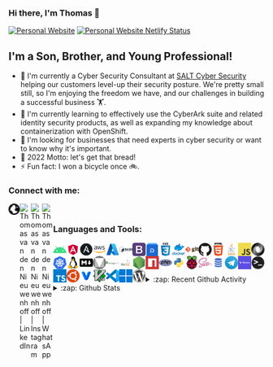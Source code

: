 ### Hi there, I'm Thomas 👋

[![Personal Website](https://img.shields.io/website?label=tvdn.me&style=for-the-badge&url=https%3A%2F%2Ftvdn.me)](https://tvdn.me)
[![Personal Website Netlify Status](https://api.netlify.com/api/v1/badges/6f24e10c-e713-44fc-b3e8-cd15750aec9f/deploy-status)](https://app.netlify.com/sites/tvdn/deploys)

## I'm a Son, Brother, and Young Professional!

- 🔭 I'm currently a Cyber Security Consultant at [SALT Cyber Security][salt] helping our customers level-up their security posture. We're pretty small still, so I'm enjoying the freedom we have, and our challenges in building a successful business 🏋.
- 🌱 I'm currently learning to effectively use the CyberArk suite and related identity security products, as well as expanding my knowledge about containerization with OpenShift.
- 💼 I'm looking for businesses that need experts in cyber security or want to know why it's important.
- 🥅 2022 Motto: let's get that bread!
- ⚡ Fun fact: I won a bicycle once 🚲.

### Connect with me:

[<img align="left" alt="TvdN.me" width="22px" src="https://raw.githubusercontent.com/iconic/open-iconic/master/svg/globe.svg" />][website]
[<img align="left" alt="Thomas van den Nieuwenhoff | LinkedIn" width="22px" src="https://cdn.jsdelivr.net/npm/simple-icons@v3/icons/linkedin.svg" />][linkedin]
[<img align="left" alt="Thomas van den Nieuwenhoff | Instagram" width="22px" src="https://cdn.jsdelivr.net/npm/simple-icons@v3/icons/instagram.svg" />][instagram]
[<img align="left" alt="Thomas van den Nieuwenhoff | WhatsApp" width="22px" src="https://cdn.jsdelivr.net/npm/simple-icons@v3/icons/whatsapp.svg" />][whatsapp]

<br />

### Languages and Tools:

[<img align="left" alt="Android" width="26px" src="https://raw.githubusercontent.com/github/explore/80688e429a7d4ef2fca1e82350fe8e3517d3494d/topics/android/android.png" />][android]
[<img align="left" alt="Angular" width="26px" src="https://raw.githubusercontent.com/github/explore/80688e429a7d4ef2fca1e82350fe8e3517d3494d/topics/angular/angular.png" />][angular]
[<img align="left" alt="Ansible" width="26px" src="https://raw.githubusercontent.com/github/explore/80688e429a7d4ef2fca1e82350fe8e3517d3494d/topics/ansible/ansible.png" />][ansible]
[<img align="left" alt="AWS" width="26px" src="https://raw.githubusercontent.com/github/explore/fbceb94436312b6dacde68d122a5b9c7d11f9524/topics/aws/aws.png" />][aws]
[<img align="left" alt="Azure" width="26px" src="https://raw.githubusercontent.com/github/explore/eaef8552d8b082ffafe2bfc8a5023d47da904aac/topics/azure/azure.png" />][azure]
[<img align="left" alt="Bash" width="26px" src="https://raw.githubusercontent.com/github/explore/80688e429a7d4ef2fca1e82350fe8e3517d3494d/topics/bash/bash.png" />][bash]
[<img align="left" alt="Bootstrap" width="26px" src="https://raw.githubusercontent.com/github/explore/80688e429a7d4ef2fca1e82350fe8e3517d3494d/topics/bootstrap/bootstrap.png" />][bootstrap]
[<img align="left" alt="Chrome Extension" width="26px" src="https://raw.githubusercontent.com/github/explore/80688e429a7d4ef2fca1e82350fe8e3517d3494d/topics/chrome-extension/chrome-extension.png" />][chromeextension]
[<img align="left" alt="CSS3" width="26px" src="https://raw.githubusercontent.com/github/explore/80688e429a7d4ef2fca1e82350fe8e3517d3494d/topics/css/css.png" />][css3]
[<img align="left" alt="Docker" width="26px" src="https://raw.githubusercontent.com/github/explore/80688e429a7d4ef2fca1e82350fe8e3517d3494d/topics/docker/docker.png" />][docker]
[<img align="left" alt="Git" width="26px" src="https://raw.githubusercontent.com/github/explore/80688e429a7d4ef2fca1e82350fe8e3517d3494d/topics/git/git.png" />][git]
[<img align="left" alt="GitHub" width="26px" src="https://raw.githubusercontent.com/github/explore/78df643247d429f6cc873026c0622819ad797942/topics/github/github.png" />][github]
[<img align="left" alt="HTML5" width="26px" src="https://raw.githubusercontent.com/github/explore/80688e429a7d4ef2fca1e82350fe8e3517d3494d/topics/html/html.png" />][html5]
[<img align="left" alt="Java" width="26px" src="https://raw.githubusercontent.com/github/explore/80688e429a7d4ef2fca1e82350fe8e3517d3494d/topics/java/java.png" />][java]
[<img align="left" alt="JavaScript" width="26px" src="https://raw.githubusercontent.com/github/explore/80688e429a7d4ef2fca1e82350fe8e3517d3494d/topics/javascript/javascript.png" />][js]
[<img align="left" alt="JSON" width="26px" src="https://raw.githubusercontent.com/github/explore/80688e429a7d4ef2fca1e82350fe8e3517d3494d/topics/json/json.png" />][json]
[<img align="left" alt="Kubernetes" width="26px" src="https://raw.githubusercontent.com/github/explore/80688e429a7d4ef2fca1e82350fe8e3517d3494d/topics/kubernetes/kubernetes.png" />][kubernetes]
[<img align="left" alt="Linux" width="26px" src="https://raw.githubusercontent.com/github/explore/80688e429a7d4ef2fca1e82350fe8e3517d3494d/topics/linux/linux.png" />][linux]
[<img align="left" alt="Markdown" width="26px" src="https://raw.githubusercontent.com/github/explore/80688e429a7d4ef2fca1e82350fe8e3517d3494d/topics/markdown/markdown.png" />][md]
[<img align="left" alt="Material Design" width="26px" src="https://raw.githubusercontent.com/github/explore/80688e429a7d4ef2fca1e82350fe8e3517d3494d/topics/material-design/material-design.png" />][materialdesign]
[<img align="left" alt="MongoDB" width="26px" src="https://raw.githubusercontent.com/github/explore/80688e429a7d4ef2fca1e82350fe8e3517d3494d/topics/mongodb/mongodb.png" />][mongodb]
[<img align="left" alt="MySQL" width="26px" src="https://raw.githubusercontent.com/github/explore/80688e429a7d4ef2fca1e82350fe8e3517d3494d/topics/mysql/mysql.png" />][mysql]
[<img align="left" alt="Node.js" width="26px" src="https://raw.githubusercontent.com/github/explore/80688e429a7d4ef2fca1e82350fe8e3517d3494d/topics/nodejs/nodejs.png" />][node]
[<img align="left" alt="npm" width="26px" src="https://raw.githubusercontent.com/github/explore/80688e429a7d4ef2fca1e82350fe8e3517d3494d/topics/npm/npm.png" />][npm]
[<img align="left" alt="PHP" width="26px" src="https://raw.githubusercontent.com/github/explore/ccc16358ac4530c6a69b1b80c7223cd2744dea83/topics/php/php.png" />][php]
[<img align="left" alt="Python" width="26px" src="https://raw.githubusercontent.com/github/explore/80688e429a7d4ef2fca1e82350fe8e3517d3494d/topics/python/python.png" />][python]
[<img align="left" alt="Raspberry Pi" width="26px" src="https://raw.githubusercontent.com/github/explore/80688e429a7d4ef2fca1e82350fe8e3517d3494d/topics/raspberry-pi/raspberry-pi.png" />][rpi]
[<img align="left" alt="Sass" width="26px" src="https://raw.githubusercontent.com/github/explore/80688e429a7d4ef2fca1e82350fe8e3517d3494d/topics/sass/sass.png" />][sass]
[<img align="left" alt="SQL" width="26px" src="https://raw.githubusercontent.com/github/explore/80688e429a7d4ef2fca1e82350fe8e3517d3494d/topics/sql/sql.png" />][sql]
[<img align="left" alt="Telegram" width="26px" src="https://raw.githubusercontent.com/github/explore/80688e429a7d4ef2fca1e82350fe8e3517d3494d/topics/telegram/telegram.png" />][telegram]
[<img align="left" alt="Terraform" width="26px" src="https://raw.githubusercontent.com/github/explore/80688e429a7d4ef2fca1e82350fe8e3517d3494d/topics/terraform/terraform.png" />][terraform]
[<img align="left" alt="Terminal" width="26px" src="https://raw.githubusercontent.com/github/explore/80688e429a7d4ef2fca1e82350fe8e3517d3494d/topics/terminal/terminal.png" />][terminal]
[<img align="left" alt="TypeScript" width="26px" src="https://raw.githubusercontent.com/github/explore/80688e429a7d4ef2fca1e82350fe8e3517d3494d/topics/typescript/typescript.png" />][ts]
[<img align="left" alt="Ubuntu" width="26px" src="https://raw.githubusercontent.com/github/explore/80688e429a7d4ef2fca1e82350fe8e3517d3494d/topics/ubuntu/ubuntu.png" />][ubuntu]
[<img align="left" alt="Vagrant" width="26px" src="https://raw.githubusercontent.com/github/explore/80688e429a7d4ef2fca1e82350fe8e3517d3494d/topics/vagrant/vagrant.png" />][vagrant]
[<img align="left" alt="Vim" width="26px" src="https://raw.githubusercontent.com/github/explore/80688e429a7d4ef2fca1e82350fe8e3517d3494d/topics/vim/vim.png" />][vim]
[<img align="left" alt="Visual Studio Code" width="26px" src="https://raw.githubusercontent.com/github/explore/80688e429a7d4ef2fca1e82350fe8e3517d3494d/topics/visual-studio-code/visual-studio-code.png" />][vscode]
[<img align="left" alt="Windows" width="26px" src="https://raw.githubusercontent.com/github/explore/80688e429a7d4ef2fca1e82350fe8e3517d3494d/topics/windows/windows.png" />][windows]
[<img align="left" alt="WordPress" width="26px" src="https://raw.githubusercontent.com/github/explore/fbceb94436312b6dacde68d122a5b9c7d11f9524/topics/wordpress/wordpress.png" />][wordpress]

<br />
<br />

---

<details>
  <summary>:zap: Recent Github Activity</summary>
  
  <!--RECENT_ACTIVITY:start-->
1. ⬆️ Pushed 1 commit(s) to [ThomasIAm/upptime](https://github.com/ThomasIAm/upptime)
2. ⬆️ Pushed 2 commit(s) to [ThomasIAm/upptime](https://github.com/ThomasIAm/upptime)
3. ⬆️ Pushed 6 commit(s) to [ThomasIAm/upptime](https://github.com/ThomasIAm/upptime)
4. ⬆️ Pushed 3 commit(s) to [ThomasIAm/personal-site-hydejack](https://github.com/ThomasIAm/personal-site-hydejack)
5. ⬆️ Pushed 1 commit(s) to [ThomasIAm/upptime](https://github.com/ThomasIAm/upptime)
<!--RECENT_ACTIVITY:end-->
  
  <!--RECENT_ACTIVITY:last_update-->
Last Updated: Wednesday, November 23rd, 2022, 6:36:35 PM
<!--RECENT_ACTIVITY:last_update_end-->

</details>

<details>
  <summary>:zap: Github Stats</summary>

  <img align="left" alt="ThomasIAm's Github Stats" src="https://github-readme-stats.vercel.app/api?username=ThomasIAm&show_icons=true&hide_border=true&count_private=true" />
  <img align="left" alt="ThomasIAm's Top Languages" src="https://github-readme-stats.vercel.app/api/top-langs?username=ThomasIAm&layout=compact" />

</details>


[salt]: https://salt-security.com
[website]: https://tvdn.me
[linkedin]: https://www.linkedin.com/in/tvdn
[instagram]: https://www.instagram.com/thomasikdus/
[whatsapp]: https://wa.me/message/XLBMO7NODAYRP1
[vscode]: https://code.visualstudio.com/
[html5]: https://www.w3.org/html/
[css3]: https://www.w3.org/Style/CSS/Overview.en.html
[sass]: http://sass-lang.com/
[js]: https://developer.mozilla.org/en-US/docs/Web/JavaScript
[node]: https://nodejs.org/en/
[sql]: https://github.com/topics/sql
[mysql]: https://www.mysql.com/
[mongodb]: https://www.mongodb.com/
[git]: https://git-scm.com/
[github]: https://github.com/
[android]: https://www.android.com/
[angular]: https://angular.io/
[ansible]: https://www.ansible.com/
[bash]: https://www.gnu.org/software/bash/
[bootstrap]: https://getbootstrap.com/
[docker]: https://www.docker.com/
[java]: https://www.oracle.com/technetwork/java/javase/overview/index.html
[json]: http://www.json.org/
[kubernetes]: https://kubernetes.io/
[linux]: https://github.com/topics/linux
[md]: https://daringfireball.net/projects/markdown/
[materialdesign]: https://material.io/
[npm]: https://www.npmjs.com/
[php]: https://secure.php.net/
[python]: https://www.python.org/
[rpi]:https://www.raspberrypi.org/ 
[ts]: https://www.typescriptlang.org/
[ubuntu]: https://www.ubuntu.com/
[vagrant]: https://www.vagrantup.com/
[vim]: http://www.vim.org/download.php
[windows]: https://www.microsoft.com/en-us/windows
[terminal]: https://github.com/topics/terminal
[chromeextension]: https://developer.chrome.com/docs/extensions/
[aws]: https://aws.amazon.com
[azure]: https://azure.microsoft.com
[telegram]: https://telegram.org
[terraform]: https://terraform.io
[wordpress]: https://wordpress.com
